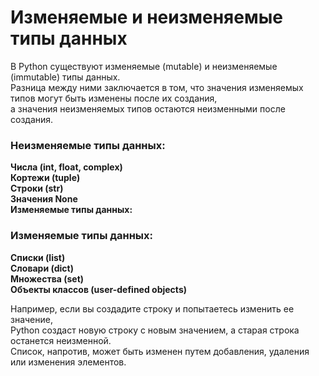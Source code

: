 # Изменяемые и неизменяемые типы данных
В Python существуют изменяемые (mutable) и неизменяемые (immutable) типы данных.<br> 
Разница между ними заключается в том, что значения изменяемых типов могут быть изменены после их создания,<br> 
а значения неизменяемых типов остаются неизменными после создания.

### Неизменяемые типы данных:
**Числа (int, float, complex)**<br>
**Кортежи (tuple)**<br>
**Строки (str)**<br>
**Значения None**<br>
**Изменяемые типы данных:**<br>

### Изменяемые типы данных:
**Списки (list)**<br>
**Словари (dict)**<br>
**Множества (set)**<br>
**Объекты классов (user-defined objects)**<br>

Например, если вы создадите строку и попытаетесь изменить ее значение,<br> 
Python создаст новую строку с новым значением, а старая строка останется неизменной.<br> 
Список, напротив, может быть изменен путем добавления, удаления или изменения элементов.<br>
